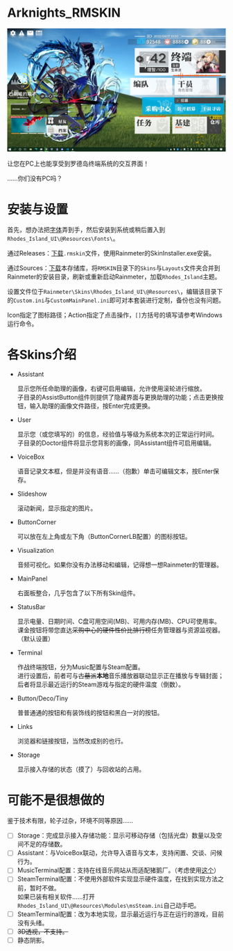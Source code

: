 # Arknights_RMSKIN
![Main Layout](docs/img/Desktop.jpg)

让您在PC上也能享受到罗德岛终端系统的交互界面！

……你们没有PC吗？

# 安装与设置
首先，想办法把[字体](RMSKIN/Skins/Rhodes_Island_UI/%40Resources/Fonts/FontList.txt)弄到手，然后安装到系统或稍后置入到`Rhodes_Island_UI\@Resources\Fonts\`。

通过Releases：[下载](https://github.com/zhengzhi805/Arknights_RMSKIN/releases)`.rmskin`文件，使用Rainmeter的SkinInstaller.exe安装。

通过Sources：[下载](https://github.com/zhengzhi805/Arknights_RMSKIN/archive/refs/heads/master.zip)本存储库，将`RMSKIN`目录下的`Skins`与`Layouts`文件夹合并到Rainmeter的安装目录，刷新或重新启动Rainmeter，加载`Rhodes_Island`主题。

设置文件位于`Rainmeter\Skins\Rhodes_Island_UI\@Resources\`，编辑该目录下的`Custom.ini`与`CustomMainPanel.ini`即可对本套装进行定制，备份也没有问题。

Icon指定了图标路径；Action指定了点击操作，`[]`方括号的填写请参考Windows运行命令。

# 各Skins介绍
* Assistant

  显示您所任命助理的画像，右键可启用编辑，允许使用滚轮进行缩放。<br>
  子目录的AssistButton组件则提供了隐藏界面与更换助理的功能；点击更换按钮，输入助理的画像文件路径，按Enter完成更换。

* User

  显示您（或您填写的）的信息，经验值与等级为系统本次的正常运行时间。<br>
  子目录的Doctor组件将显示您背影的画像，同Assistant组件可启用编辑。

* VoiceBox

  语音记录文本框，但是并没有语音……（抱歉）单击可编辑文本，按Enter保存。

* Slideshow

  滚动新闻，显示指定的图片。

* ButtonCorner

  可以放在左上角或左下角（ButtonCornerLB配置）的图标按钮。

* Visualization

  音频可视化。如果你没有办法移动和编辑，记得想一想Rainmeter的管理器。

* MainPanel

  右面板整合，几乎包含了以下所有Skin组件。

* StatusBar

  显示电量、日期时间、C盘可用空间(MB)、可用内存(MB)、CPU可使用率。课金按钮将带您直达~~采购中心的硬件性价比排行榜~~任务管理器与资源监视器。（默认设置）

* Terminal

  作战终端按钮，分为Music配置与Steam配置。<br>
  进行设置后，前者可与~~古墓派~~**本地**音乐播放器联动显示正在播放与专辑封面；后者将显示最近运行的Steam游戏与指定的硬件温度（倒数）。

* Button/Deco/Tiny

  普普通通的按钮和有装饰线的按钮和黑白一对的按钮。

* Links

  浏览器和链接按钮，当然改成别的也行。

* Storage

  显示接入存储的状态（摸了）与回收站的占用。

# 可能不是很想做的
鉴于技术有限，轮子过杂，环境不同等原因……
- [ ] Storage：完成显示接入存储功能：显示可移动存储（包括光盘）数量以及空间不足的存储数。
- [ ] Assistant：与VoiceBox联动，允许导入语音与文本，支持闲置、交谈、问候行为。
- [ ] MusicTerminal配置：支持在线音乐网站从而适配猪鹅厂。（考虑使用[这个](https://github.com/tjhrulz/WebNowPlaying-BrowserExtension)）
- [ ] SteamTerminal配置：不使用外部软件实现显示硬件温度，在找到实现方法之前，暂时不做。<br>
如果已装有相关软件……打开`Rhodes_Island_UI\@Resources\Modules\msSteam.ini`自己动手吧。
- [ ] SteamTerminal配置：改为本地实现，显示最近运行与正在运行的游戏，目前没有头绪。
- [ ] ~~3D透视，不支持。~~
- [ ] 静态阴影。